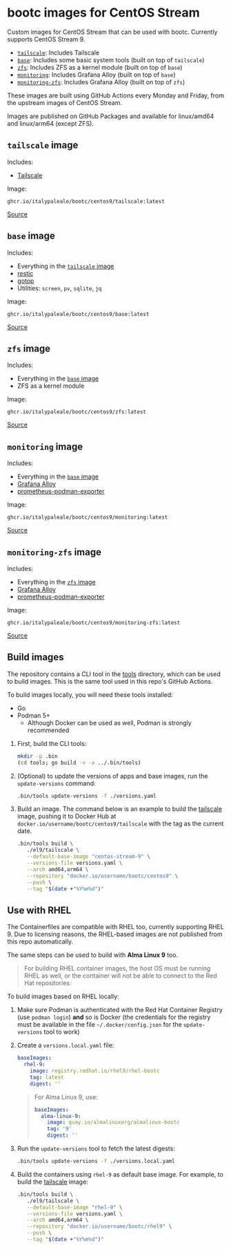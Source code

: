 # bootc images for CentOS Stream

Custom images for CentOS Stream that can be used with bootc. Currently supports CentOS Stream 9.

- [`tailscale`](#tailscale-image): Includes Tailscale
- [`base`](#base-image): Includes some basic system tools (built on top of `tailscale`)
- [`zfs`](#zfs-image): Includes ZFS as a kernel module (built on top of `base`)
- [`monitoring`](#monitoring-image): Includes Grafana Alloy (built on top of `base`)
- [`monitoring-zfs`](#monitoring-zfs-image): Includes Grafana Alloy (built on top of `zfs`)

These images are built using GitHub Actions every Monday and Friday, from the upstream images of CentOS Stream.

Images are published on GitHub Packages and available for linux/amd64 and linux/arm64 (except ZFS).

## `tailscale` image

Includes:

- [Tailscale](https://tailscale.com/)

Image:

```text
ghcr.io/italypaleale/bootc/centos9/tailscale:latest
```

[Source](./el9/tailscale/)

## `base` image

Includes:

- Everything in the [`tailscale` image](#tailscale-image)
- [restic](https://github.com/restic/restic)
- [gotop](https://github.com/xxxserxxx/gotop)
- Utilities: `screen`, `pv`, `sqlite`, `jq`

Image:

```text
ghcr.io/italypaleale/bootc/centos9/base:latest
```

[Source](./el9/base/)

## `zfs` image

Includes:

- Everything in the [`base` image](#base-image)
- ZFS as a kernel module

Image:

```text
ghcr.io/italypaleale/bootc/centos9/zfs:latest
```

[Source](./el9/zfs/)

## `monitoring` image

Includes:

- Everything in the [`base` image](#base-image)
- [Grafana Alloy](https://github.com/grafana/alloy)
- [prometheus-podman-exporter](https://github.com/containers/prometheus-podman-exporter)

Image:

```text
ghcr.io/italypaleale/bootc/centos9/monitoring:latest
```

[Source](./el9/monitoring/)

## `monitoring-zfs` image

Includes:

- Everything in the [`zfs` image](#zfs-image)
- [Grafana Alloy](https://github.com/grafana/alloy)
- [prometheus-podman-exporter](https://github.com/containers/prometheus-podman-exporter)

Image:

```text
ghcr.io/italypaleale/bootc/centos9/monitoring-zfs:latest
```

[Source](./el9/monitoring-zfs/)

## Build images

The repository contains a CLI tool in the [tools](./tools/) directory, which can be used to build images. This is the same tool used in this repo's GitHub Actions.

To build images locally, you will need these tools installed:

- Go
- Podman 5+
  - Although Docker can be used as well, Podman is strongly recommended

1. First, build the CLI tools:

   ```sh
   mkdir -p .bin
   (cd tools; go build -v -o ../.bin/tools)
   ```

2. (Optional) to update the versions of apps and base images, run the `update-versions` command:

   ```sh
   .bin/tools update-versions -f ./versions.yaml
   ```

3. Build an image. The command below is an example to build the [tailscale](./el9/tailscale) image, pushing it to Docker Hub at `docker.io/username/bootc/centos9/tailscale` with the tag as the current date.

   ```sh
   .bin/tools build \
      ./el9/tailscale \
      --default-base-image "centos-stream-9" \
      --versions-file versions.yaml \
      --arch amd64,arm64 \
      --repository "docker.io/username/bootc/centos9" \
      --push \
      --tag "$(date +"%Y%m%d")"
   ```

## Use with RHEL

The Containerfiles are compatible with RHEL too, currently supporting RHEL 9. Due to licensing reasons, the RHEL-based images are not published from this repo automatically.

The same steps can be used to build with **Alma Linux 9** too.

> For building RHEL container images, the host OS must be running RHEL as well, or the container will not be able to connect to the Red Hat repositories.

To build images based on RHEL locally:

1. Make sure Podman is authenticated with the Red Hat Container Registry (use `podman login`) **and** so is Docker (the credentials for the registry must be available in the file `~/.docker/config.json` for the `update-versions` tool to work)
2. Create a `versions.local.yaml` file:

   ```yaml
   baseImages:
     rhel-9:
       image: registry.redhat.io/rhel9/rhel-bootc
       tag: latest
       digest: ''
   ```

   > For Alma Linux 9, use:
   >
   > ```yaml
   > baseImages:
   >   alma-linux-9:
   >     image: quay.io/almalinuxorg/almalinux-bootc
   >     tag: '9'
   >     digest: ''
   > ```

3. Run the `update-versions` tool to fetch the latest digests:

   ```sh
   .bin/tools update-versions -f ./versions.local.yaml
   ```

4. Build the containers using `rhel-9` as default base image. For example, to build the [tailscale](./el9/tailscale) image:

   ```sh
   .bin/tools build \
      ./el9/tailscale \
      --default-base-image "rhel-9" \
      --versions-file versions.yaml \
      --arch amd64,arm64 \
      --repository "docker.io/username/bootc/rhel9" \
      --push \
      --tag "$(date +"%Y%m%d")"
   ```
